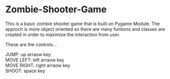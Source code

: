 # Zombie-Shooter-Game
This is a basic zombie shooter game that is built on Pygame Module.
The approch is more object oriented so there are many funtions and classes are created in order to maximize the interaction from user.

These are the controls...  

JUMP: up arraow key  
MOVE LEFT: left arraow key  
MOVE RIGHT: right arraow key  
SHOOT: space key  
